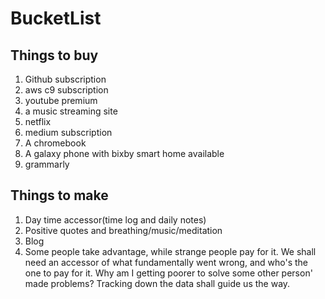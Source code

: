 # BucketList

## Things to buy
1. Github subscription
2. aws c9 subscription
3. youtube premium
4. a music streaming site
5. netflix
6. medium subscription
7. A chromebook
8. A galaxy phone with bixby smart home available
9. grammarly

## Things to make
1. Day time accessor(time log and daily notes)
2. Positive quotes and breathing/music/meditation
3. Blog
4. Some people take advantage, while strange people pay for it. We shall need an accessor of what fundamentally went wrong, and who's the one to pay for it. Why am I getting poorer to solve some other person' made problems? Tracking down the data shall guide us the way.

